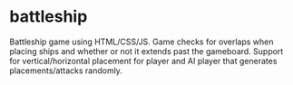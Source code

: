 # battleship
Battleship game using HTML/CSS/JS. Game checks for overlaps when placing ships and whether or not it extends past the gameboard. Support for vertical/horizontal placement
for player and AI player that generates placements/attacks randomly. 
